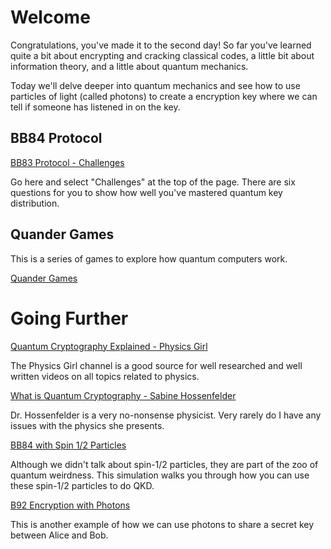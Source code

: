 # Welcome

Congratulations, you've made it to the second day!  So far you've learned
quite a bit about encrypting and cracking classical codes, a little bit about
information theory, and a little about quantum mechanics.

Today we'll delve deeper into quantum mechanics and see how to use particles of light 
(called photons) to create a encryption key where we can tell if someone has listened
in on the key.

## BB84 Protocol

[BB83 Protocol - Challenges](https://www.st-andrews.ac.uk/physics/quvis/simulations_html5/sims/BB84_photons/BB84_photons.html)

Go here and select "Challenges" at the top of the page.  There are six questions for you to 
show how well you've mastered quantum key distribution.

## Quander Games

This is a series of games to explore how quantum computers work.

[Quander Games](https://go.wisc.edu/n3b62e)

# Going Further

[Quantum Cryptography Explained - Physics Girl](https://youtu.be/UiJiXNEm-Go)

The Physics Girl channel is a good source for well researched and well written videos on all topics related to physics.

[What is Quantum Cryptography - Sabine Hossenfelder](https://youtu.be/fLJ9mvTS68Y)

Dr. Hossenfelder is a very no-nonsense physicist.  Very rarely do I have any issues with the physics she presents.

[BB84 with Spin 1/2 Particles](https://www.st-andrews.ac.uk/physics/quvis/simulations_html5/sims/cryptography-bb84/Quantum_Cryptography.html)

Although we didn't talk about spin-1/2 particles, they are part of the zoo of quantum weirdness.  This simulation walks you
through how you can use these spin-1/2 particles to do QKD.

[B92 Encryption with Photons](https://www.st-andrews.ac.uk/physics/quvis/simulations_html5/sims/cryptography-b92/B92_photons.html)

This is another example of how we can use photons to share a secret key between Alice and Bob.
